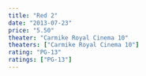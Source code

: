 ```yaml
---
title: "Red 2"
date: "2013-07-23"
price: "5.50"
theater: "Carmike Royal Cinema 10"
theaters: ["Carmike Royal Cinema 10"]
rating: "PG-13"
ratings: ["PG-13"]
---
```

